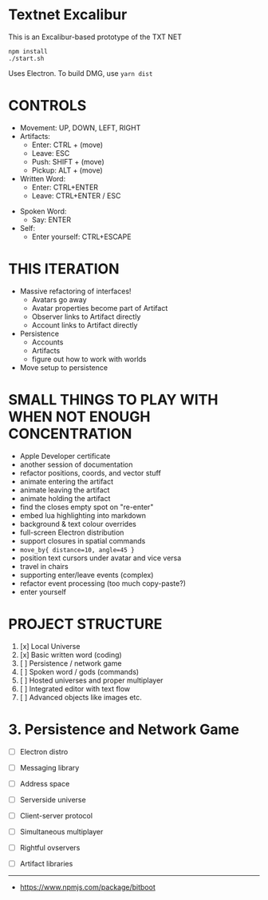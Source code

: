 # Textnet Excalibur

This is an Excalibur-based prototype of the TXT NET

    npm install
    ./start.sh

Uses Electron. To build DMG, use `yarn dist`

# CONTROLS

+ Movement: UP, DOWN, LEFT, RIGHT
+ Artifacts:
    + Enter:  CTRL + (move)
    + Leave:  ESC 
    + Push:   SHIFT + (move)
    + Pickup: ALT + (move)
+ Written Word:
    + Enter: CTRL+ENTER 
    + Leave: CTRL+ENTER / ESC
- Spoken Word:
    - Say: ENTER
- Self:
    - Enter yourself: CTRL+ESCAPE


# THIS ITERATION
- Massive refactoring of interfaces!
    - Avatars go away
    - Avatar properties become part of Artifact
    - Observer links to Artifact directly
    - Account links to Artifact directly
- Persistence
    - Accounts
    - Artifacts
    - figure out how to work with worlds
- Move setup to persistence


# SMALL THINGS TO PLAY WITH WHEN NOT ENOUGH CONCENTRATION
- Apple Developer certificate
- another session of documentation
- refactor positions, coords, and vector stuff
- animate entering the artifact
- animate leaving the artifact
- animate holding the artifact
- find the closes empty spot on "re-enter" 
- embed lua highlighting into markdown
- background & text colour overrides
- full-screen Electron distribution
- support closures in spatial commands
- `move_by{ distance=10, angle=45 }`
- position text cursors under avatar and vice versa
- travel in chairs
- supporting enter/leave events (complex)
- refactor event processing (too much copy-paste?)
- enter yourself



# PROJECT STRUCTURE

1. [x] Local Universe
2. [x] Basic written word (coding)
3. [ ] Persistence / network game
4. [ ] Spoken word / gods (commands)
5. [ ] Hosted universes and proper multiplayer
6. [ ] Integrated editor with text flow
7. [ ] Advanced objects like images etc.


# 3. Persistence and Network Game

- [ ] Electron distro
- [ ] Messaging library
- [ ] Address space
- [ ] Serverside universe
- [ ] Client-server protocol
- [ ] Simultaneous multiplayer
- [ ] Rightful ovservers
- [ ] Artifact libraries







----
* https://www.npmjs.com/package/bitboot